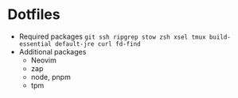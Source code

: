 # Dotfiles

- Required packages `git ssh ripgrep stow zsh xsel tmux build-essential default-jre curl fd-find`
- Additional packages
  - Neovim
  - zap
  - node, pnpm
  - tpm
